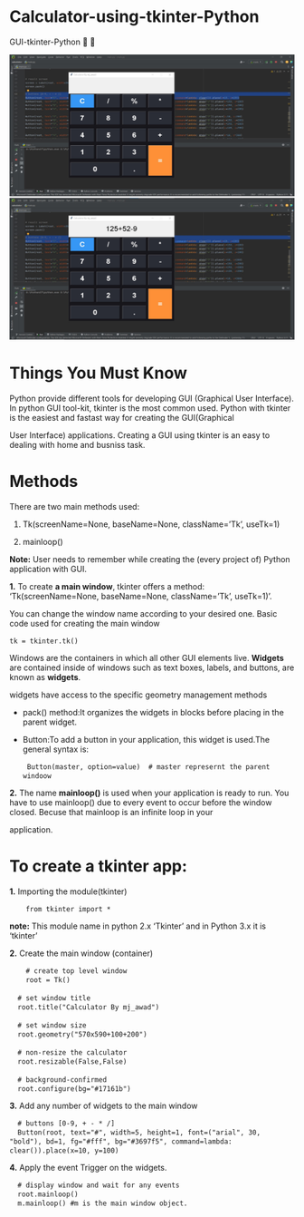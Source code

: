 # **Calculator-using-tkinter-Python**

GUI-tkinter-Python 🧮 🐍

<img src="https://raw.githubusercontent.com/mj-awad17/Calculator-using-tkinter-Python/main/cal-1.jpg?token=GHSAT0AAAAAACIDNRHLXH5S6VD4GCBNS6TKZJARFIQ" data-canonical-src="https://raw.githubusercontent.com/mj-awad17/Calculator-using-tkinter-Python/main/cal-1.jpg?token=GHSAT0AAAAAACIDNRHLXH5S6VD4GCBNS6TKZJARFIQ" width="800" height="250"/>        <img src="https://raw.githubusercontent.com/mj-awad17/Calculator-using-tkinter-Python/main/cal-2.jpg?token=GHSAT0AAAAAACIDNRHKNLCMSV73Q43B2KYEZJARLTQ" data-canonical-src="https://raw.githubusercontent.com/mj-awad17/Calculator-using-tkinter-Python/main/cal-2.jpg?token=GHSAT0AAAAAACIDNRHKNLCMSV73Q43B2KYEZJARLTQ" width="800" height="250"/> 

# **Things You Must Know**

Python provide different tools for developing GUI (Graphical User Interface). In python GUI tool-kit, tkinter is the most common used. Python with tkinter is the easiest and fastast way for creating the GUI(Graphical 

User Interface) applications. Creating a GUI using tkinter is an easy to dealing with home and busniss task.

# **Methods**

There are two main methods used:

1. Tk(screenName=None, baseName=None, className=’Tk’, useTk=1)

2. mainloop()

**Note:** User needs to remember while creating the (every project of) Python application with GUI.

**1.** To create **a main window**, tkinter offers a method: ‘Tk(screenName=None, baseName=None, className=’Tk’, useTk=1)’. 

You can change the window name according to your desired one. Basic code used for creating the main window

    tk = tkinter.tk()

Windows are the containers in which all other GUI elements live. **Widgets** are contained inside of windows such as text boxes, labels, and buttons, are known as **widgets**.

widgets have access to the specific geometry management methods

  -  pack() method:It organizes the widgets in blocks before placing in the parent widget.
  
  -  Button:To add a button in your application, this widget is used.The general syntax is:
     
          Button(master, option=value)  # master represernt the parent windoow

**2.** The name **mainloop()** is used when your application is ready to run. You have to use mainloop() due to every event to occur before the window closed. Becuse that mainloop is an infinite loop in your 

application.

# **To create a tkinter app:**

**1.**	Importing the module(tkinter)

        from tkinter import *

**note:** This module name in python 2.x ‘Tkinter’ and in Python 3.x it is ‘tkinter’

**2.**	Create the main window (container)

        # create top level window
        root = Tk()
        
      # set window title
      root.title("Calculator By mj_awad")
      
      # set window size
      root.geometry("570x590+100+200")
      
      # non-resize the calculator
      root.resizable(False,False)
      
      # background-confirmed
      root.configure(bg="#17161b")

**3.**	Add any number of widgets to the main window
      
      # buttons [0-9, + - * /]
      Button(root, text="#", width=5, height=1, font=("arial", 30, "bold"), bd=1, fg="#fff", bg="#3697f5", command=lambda: clear()).place(x=10, y=100)

**4.**	Apply the event Trigger on the widgets.
      
      # display window and wait for any events
      root.mainloop()
      m.mainloop() #m is the main window object.
